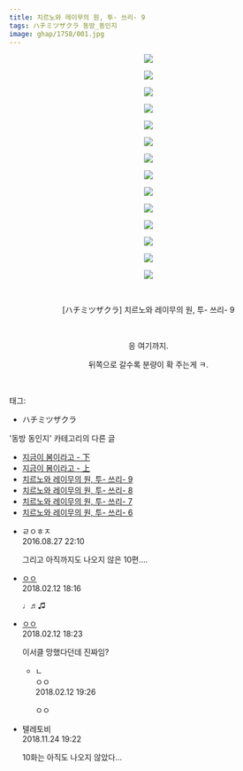 ```yaml
---
title: 치르노와 레이무의 원, 투- 쓰리- 9
tags: ハチミツザクラ 동방_동인지
image: ghap/1758/001.jpg
---
```

<div class="article">
<p style="text-align: center; clear: none; float: none;"><img src="{{ site.nasurl }}/ghap/1758/001.jpg"/></p>
<p style="text-align: center; clear: none; float: none;"><img src="{{ site.nasurl }}/ghap/1758/002.jpg"/></p>
<p style="text-align: center; clear: none; float: none;"><img src="{{ site.nasurl }}/ghap/1758/003.jpg"/></p>
<p style="text-align: center; clear: none; float: none;"><img src="{{ site.nasurl }}/ghap/1758/004.jpg"/></p>
<p style="text-align: center; clear: none; float: none;"><img src="{{ site.nasurl }}/ghap/1758/005.jpg"/></p>
<p style="text-align: center; clear: none; float: none;"><img src="{{ site.nasurl }}/ghap/1758/006.jpg"/></p>
<p style="text-align: center; clear: none; float: none;"><img src="{{ site.nasurl }}/ghap/1758/007.jpg"/></p>
<p style="text-align: center; clear: none; float: none;"><img src="{{ site.nasurl }}/ghap/1758/008.jpg"/></p>
<p style="text-align: center; clear: none; float: none;"><img src="{{ site.nasurl }}/ghap/1758/009.jpg"/></p>
<p style="text-align: center; clear: none; float: none;"><img src="{{ site.nasurl }}/ghap/1758/010.jpg"/></p>
<p style="text-align: center; clear: none; float: none;"><img src="{{ site.nasurl }}/ghap/1758/011.jpg"/></p>
<p style="text-align: center; clear: none; float: none;"><img src="{{ site.nasurl }}/ghap/1758/012.jpg"/></p>
<p style="text-align: center; clear: none; float: none;"><img src="{{ site.nasurl }}/ghap/1758/013.jpg"/></p>
<p style="text-align: center; clear: none; float: none;"><img src="{{ site.nasurl }}/ghap/1758/014.jpg"/></p>
<p style="text-align: center; clear: none; float: none;"><br/></p>
<p style="text-align: center; clear: none; float: none;">[ハチミツザクラ] 치르노와 레이무의 원, 투- 쓰리- 9</p>
<p style="text-align: center; clear: none; float: none;"><br/></p>
<p style="text-align: center; clear: none; float: none;">응 여기까지.</p>
<p style="text-align: center; clear: none; float: none;">뒤쪽으로 갈수록 분량이 확 주는게 ㅋ.</p>
<p><br/></p>
</div><div class="tagTrail">
<p>태그: </p>
<ul>
<li>ハチミツザクラ</li>
</ul>
</div><div class="another">
<p>'동방 동인지' 카테고리의 다른 글</p>
<ul>
<li><a href="/2016-08-22-ghap_1760">지금이 봄이라고 - 下</a></li>
<li><a href="/2016-08-22-ghap_1759">지금이 봄이라고 - 上</a></li>
<li><a href="/2016-08-21-ghap_1758">치르노와 레이무의 원, 투- 쓰리- 9</a></li>
<li><a href="/2016-08-21-ghap_1757">치르노와 레이무의 원, 투- 쓰리- 8</a></li>
<li><a href="/2016-08-21-ghap_1756">치르노와 레이무의 원, 투- 쓰리- 7</a></li>
<li><a href="/2016-08-21-ghap_1755">치르노와 레이무의 원, 투- 쓰리- 6</a></li>
</ul>
</div><div class="cb_module cb_fluid">
<div class="cb_wrt cb_profile">
<div class="comment">
<ul>
<li class="cb_thumb_off" id="comment14792052">
<div class="cb_comment_area">
<div class="cb_info_area">
<div class="cb_section">
<span class="cb_nick_name">ㄹㅇㅎㅈ</span>
</div>
<div class="cb_section">
<span class="cb_date">2016.08.27 22:10 </span>
</div>
</div>
<div class="cb_dsc_comment">
<p class="cb_dsc">
											그리고 아직까지도 나오지 않은 10편....
										</p>
</div>
</div></li>
<li class="cb_thumb_off" id="comment15198190">
<div class="cb_comment_area">
<div class="cb_info_area">
<div class="cb_section">
<span class="cb_nick_name"> <a href="http://http:/ㄱㄷ극딧ㅇ7z8au1bh" onclick="return openLinkInNewWindow(this)">ㅇㅇ</a></span>
</div>
<div class="cb_section">
<span class="cb_date">2018.02.12 18:16 </span>
</div>
</div>
<div class="cb_dsc_comment">
<p class="cb_dsc">
											♩♬♫
										</p>
</div>
</div></li>
<li class="cb_thumb_off" id="comment15198196">
<div class="cb_comment_area">
<div class="cb_info_area">
<div class="cb_section">
<span class="cb_nick_name"> <a href="http://http:/ㄱㄷ극딧ㅇ7z8au1bh" onclick="return openLinkInNewWindow(this)">ㅇㅇ</a></span>
</div>
<div class="cb_section">
<span class="cb_date">2018.02.12 18:23 </span>
</div>
</div>
<div class="cb_dsc_comment">
<p class="cb_dsc">
											이서클 망했다던데 진짜임?
										</p>
</div>
<ul>
<li class="cb_thumb_off" id="comment15198221">
<span class="cb_bu_subnode">ㄴ</span>
<div class="cb_comment_area">
<div class="cb_info_area">
<div class="cb_section">
<span class="cb_nick_name">ㅇㅇ</span>
</div>
<div class="cb_section">
<span class="cb_date">2018.02.12 19:26 </span>
</div>
</div>
<div class="cb_dsc_comment">
<p class="cb_dsc">
																ㅇㅇ
															</p>
</div>
</div>
</li>
</ul>
</div></li>
<li class="cb_thumb_off" id="comment15377907">
<div class="cb_comment_area">
<div class="cb_info_area">
<div class="cb_section">
<span class="cb_nick_name">텔레토비</span>
</div>
<div class="cb_section">
<span class="cb_date">2018.11.24 19:22 </span>
</div>
</div>
<div class="cb_dsc_comment">
<p class="cb_dsc">
											10화는 아직도 나오지 않았다...
										</p>
</div>
</div></li>
</ul>
</div>
</div><!-- commentList close -->
</div>
